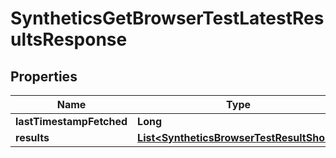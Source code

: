 

# SyntheticsGetBrowserTestLatestResultsResponse

## Properties

Name | Type | Description | Notes
------------ | ------------- | ------------- | -------------
**lastTimestampFetched** | **Long** |  |  [optional]
**results** | [**List&lt;SyntheticsBrowserTestResultShort&gt;**](SyntheticsBrowserTestResultShort.md) |  |  [optional]



